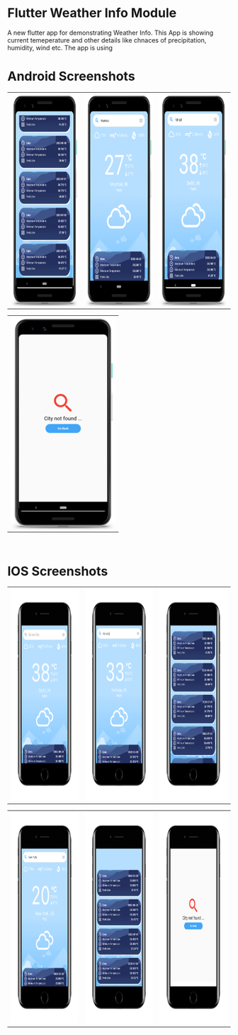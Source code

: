 # Flutter Weather Info Module
A new flutter app for demonstrating Weather Info. This App is showing current temeperature and other details like chnaces of precipitation, humidity, wind etc. The app is using 

# Android Screenshots

<table>
  <tr>
    <td><img src="https://github.com/MarvelApps-Flutter/weather_info/blob/dev/screenshots/android/android1.png" height="480px"></td>
    <td><img src="https://github.com/MarvelApps-Flutter/weather_info/blob/dev/screenshots/android/android2.png" height="480px"></td>
    <td><img src="https://github.com/MarvelApps-Flutter/weather_info/blob/dev/screenshots/android/android3.png" height="480px"></td>
  </tr>
 </table>

<table>
  <tr>
    <td><img src="https://github.com/MarvelApps-Flutter/weather_info/blob/dev/screenshots/android/android4.png" height="480px"></td>
    
  </tr>
 </table>

</br>

# IOS Screenshots

<table>
  <tr>
    <td><img src="https://github.com/MarvelApps-Flutter/weather_info/blob/dev/screenshots/ios/ios1.png" height="480px"></td>
    <td><img src="https://github.com/MarvelApps-Flutter/weather_info/blob/dev/screenshots/ios/ios2.png" height="480px"></td>
    <td><img src="https://github.com/MarvelApps-Flutter/weather_info/blob/dev/screenshots/ios/ios3.png" height="480px"></td>
  </tr>
 </table>

<table>
  <tr>
    <td><img src="https://github.com/MarvelApps-Flutter/weather_info/blob/dev/screenshots/ios/ios4.png" height="480px"></td>
    <td><img src="https://github.com/MarvelApps-Flutter/weather_info/blob/dev/screenshots/ios/ios5.png" height="480px"></td>
    <td><img src="https://github.com/MarvelApps-Flutter/weather_info/blob/dev/screenshots/ios/ios6.png" height="480px"></td>
  </tr>
 </table>